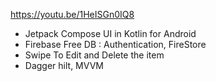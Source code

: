 https://youtu.be/1HeISGn0IQ8

- Jetpack Compose UI in Kotlin for Android
- Firebase Free DB  : Authentication, FireStore
- Swipe To Edit and Delete  the item
- Dagger hilt, MVVM
